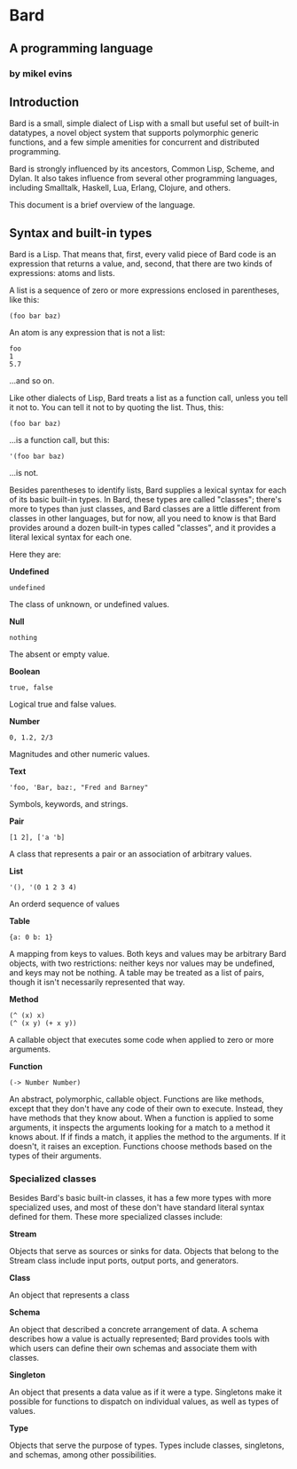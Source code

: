 # Bard
## A programming language
### by mikel evins

## Introduction

Bard is a small, simple dialect of Lisp with a small but useful set of
built-in datatypes, a novel object system that supports polymorphic
generic functions, and a few simple amenities for concurrent and
distributed programming.

Bard is strongly influenced by its ancestors, Common Lisp, Scheme, and
Dylan. It also takes influence from several other programming
languages, including Smalltalk, Haskell, Lua, Erlang, Clojure, and
others.

This document is a brief overview of the language.

## Syntax and built-in types

Bard is a Lisp. That means that, first, every valid piece of Bard code
is an expression that returns a value, and, second, that there are two
kinds of expressions: atoms and lists.

A list is a sequence of zero or more expressions enclosed in
parentheses, like this:

    (foo bar baz)

An atom is any expression that is not a list:

    foo
    1
    5.7
  
...and so on.

Like other dialects of Lisp, Bard treats a list as a function call,
unless you tell it not to. You can tell it not to by quoting the
list. Thus, this:

    (foo bar baz)

...is a function call, but this:

    '(foo bar baz)

...is not.

Besides parentheses to identify lists, Bard supplies a lexical syntax
for each of its basic built-in types. In Bard, these types are called
"classes"; there's more to types than just classes, and Bard classes
are a little different from classes in other languages, but for now,
all you need to know is that Bard provides around a dozen built-in
types called "classes", and it provides a literal lexical syntax for
each one.

Here they are:

**Undefined**

    undefined

The class of unknown, or undefined values.

**Null**       

    nothing

The absent or empty value.

**Boolean**    

    true, false

Logical true and false values.

**Number**     

    0, 1.2, 2/3

Magnitudes and other numeric values.

**Text**       

    'foo, 'Bar, baz:, "Fred and Barney"

Symbols, keywords, and strings.

**Pair**

    [1 2], ['a 'b]

A class that represents a pair or an association of arbitrary values.

**List**

    '(), '(0 1 2 3 4)

An orderd sequence of values

**Table**

    {a: 0 b: 1}

A mapping from keys to values. Both keys and values may be arbitrary
Bard objects, with two restrictions: neither keys nor values may be
undefined, and keys may not be nothing. A table may be treated as a
list of pairs, though it isn't necessarily represented that way.

**Method**

    (^ (x) x)          
    (^ (x y) (+ x y))

A callable object that executes some code when applied to zero or more
arguments.

**Function**

    (-> Number Number)

An abstract, polymorphic, callable object.  Functions are like
methods, except that they don't have any code of their own to
execute. Instead, they have methods that they know about. When a
function is applied to some arguments, it inspects the arguments
looking for a match to a method it knows about. If if finds a match,
it applies the method to the arguments.  If it doesn't, it raises an
exception. Functions choose methods based on the types of their
arguments.

### Specialized classes

Besides Bard's basic built-in classes, it has a few more types with
more specialized uses, and most of these don't have standard literal
syntax defined for them. These more specialized classes include:

**Stream**

Objects that serve as sources or sinks for data. Objects that belong
to the Stream class include input ports, output ports, and generators.

**Class**

An object that represents a class

**Schema**

An object that described a concrete arrangement of data.  A schema
describes how a value is actually represented; Bard provides tools
with which users can define their own schemas and associate them with
classes.

**Singleton**

An object that presents a data value as if it were a type.  Singletons
make it possible for functions to dispatch on individual values, as
well as types of values.

**Type**

Objects that serve the purpose of types. Types include classes,
singletons, and schemas, among other possibilities.


